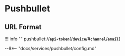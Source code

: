 # Pushbullet

## URL Format

!!! info ""
    pushbullet://__`api-token`__[/__`device`__/#__`channel`__/__`email`__]

--8<-- "docs/services/pushbullet/config.md"
